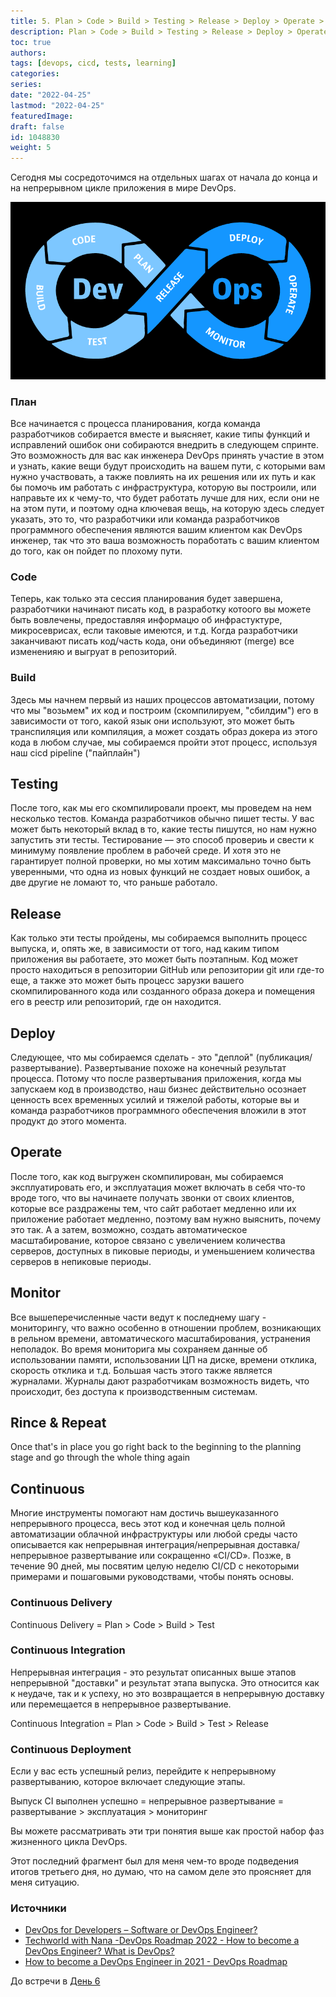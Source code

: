 ```yaml
---
title: 5. Plan > Code > Build > Testing > Release > Deploy > Operate > Monitor
description: Plan > Code > Build > Testing > Release > Deploy > Operate > Monitor
toc: true
authors:
tags: [devops, cicd, tests, learning]
categories:
series:
date: "2022-04-25"
lastmod: "2022-04-25"
featuredImage:
draft: false
id: 1048830
weight: 5
---
```


Сегодня мы сосредоточимся на отдельных шагах от начала до конца и на непрерывном цикле приложения в мире DevOps.

![DevOps](Day5_DevOps8.png)

### План

Все начинается с процесса планирования, когда команда разработчиков собирается вместе и выясняет, какие типы функций и исправлений ошибок они собираются внедрить в следующем спринте. Это возможность для вас как инженера DevOps принять участие в этом и узнать, какие вещи будут происходить на вашем пути, с которыми вам нужно участвовать, а также повлиять на их решения или их путь и как бы помочь им работать с инфраструктура, которую вы построили, или направьте их к чему-то, что будет работать лучше для них, если они не на этом пути, и поэтому одна ключевая вещь, на которую здесь следует указать, это то, что разработчики или команда разработчиков программного обеспечения являются вашим клиентом как DevOps инженер, так что это ваша возможность поработать с вашим клиентом до того, как он пойдет по плохому пути.

### Code

Теперь, как только эта сессия планирования будет завершена, разработчики начинают писать код, в разработку котоого вы можете быть вовлечены, предоставляя информацю об инфрастуктуре, микросеврисах, если таковые имеются, и т.д.
Когда разработчики заканчивают писать код/часть кода, они объединяют (merge) все измененияю и выгруат в репозиторий.

### Build

Здесь мы начнем первый из наших процессов автоматизации, потому что мы "возьмем" их код и построим (скомпилируем, "сбилдим") его в зависимости от того, какой язык они используют, это может быть транспиляция или компиляция, а может создать образ докера из этого кода в любом случае, мы собираемся пройти этот процесс, используя наш cicd pipeline ("пайплайн")

## Testing

После того, как мы его скомпилировали проект, мы проведем на нем несколько тестов. Команда разработчиков обычно пишет тесты. У вас может быть некоторый вклад в то, какие тесты пишутся, но нам нужно запустить эти тесты. Тестирование — это способ провериь и свести к минимуму появление проблем в рабочей среде. И хотя это не гарантирует полной проверки, но мы хотим максимально точно быть уверенными, что одна из новых функций не создает новых ошибок, а две другие не ломают то, что раньше работало.

## Release

Как только эти тесты пройдены, мы собираемся выполнить процесс выпуска, и, опять же, в зависимости от того, над каким типом приложения вы работаете, это может быть поэтапным. Код может просто находиться в репозитории GitHub или репозитории git или где-то еще, а также это может быть процесс зарузки вашего скомпилированного кода или созданного образа докера и помещения его в реестр или репозиторий, где он находится.

## Deploy

Следующее, что мы собираемся сделать - это "деплой" (публикация/развертывание). Развертывание похоже на конечный результат процесса. Потому что после развертывания приложения, когда мы запускаем код в производство, наш бизнес действительно осознает ценность всех временных усилий и тяжелой работы, которые вы и команда разработчиков программного обеспечения вложили в этот продукт до этого момента.

## Operate

После того, как код выгружен  скомпилирован, мы собираемся эксплуатировать его, и эксплуатация может включать в себя что-то вроде того, что вы начинаете получать звонки от своих клиентов, которые все раздражены тем, что сайт работает медленно или их приложение работает медленно, поэтому вам нужно выяснить, почему это так.
А а затем, возможно, создать автоматическое масштабирование, которое связано с увеличением количества серверов, доступных в пиковые периоды, и уменьшением количества серверов в непиковые периоды.

## Monitor

Все вышеперечисленные части ведут к последнему шагу - мониторингу, что важно особенно в отношении проблем, возникающих в рельном времени, автоматического масштабирования, устранения неполадок.
Во время мониторига мы сохраняем данные об использовании памяти, использовании ЦП на диске, времени отклика, скорость отклика и т.д. Большая часть этого также является журналами. Журналы дают разработчикам возможность видеть, что происходит, без доступа к производственным системам.

## Rince & Repeat

Once that's in place you go right back to the beginning to the planning stage and go through the whole thing again

## Continuous

Многие инструменты помогают нам достичь вышеуказанного непрерывного процесса, весь этот код и конечная цель полной автоматизации облачной инфраструктуры или любой среды часто описывается как непрерывная интеграция/непрерывная доставка/непрерывное развертывание или сокращенно «CI/CD». Позже, в течение 90 дней, мы посвятим целую неделю CI/CD с некоторыми примерами и пошаговыми руководствами, чтобы понять основы.

### Continuous Delivery

Continuous Delivery = Plan > Code > Build > Test 

### Continuous Integration

Непрерывная интеграция - это результат описанных выше этапов непрерывной "доставки" и результат этапа выпуска. Это относится как к неудаче, так и к успеху, но это возвращается в непрерывную доставку или перемещается в непрерывное развертывание.

Continuous Integration = Plan > Code > Build > Test > Release 

### Continuous Deployment 

Если у вас есть успешный релиз, перейдите к непрерывному развертыванию, которое включает следующие этапы.

Выпуск CI выполнен успешно = непрерывное развертывание = развертывание > эксплуатация > мониторинг

Вы можете рассматривать эти три понятия выше как простой набор фаз жизненного цикла DevOps.

Этот последний фрагмент был для меня чем-то вроде подведения итогов третьего дня, но думаю, что на самом деле это проясняет для меня ситуацию.


### Источники

- [DevOps for Developers – Software or DevOps Engineer?](https://www.youtube.com/watch?v=a0-uE3rOyeU)
- [Techworld with Nana -DevOps Roadmap 2022 - How to become a DevOps Engineer? What is DevOps? ](https://www.youtube.com/watch?v=9pZ2xmsSDdo&t=125s)
- [How to become a DevOps Engineer in 2021 - DevOps Roadmap](https://www.youtube.com/watch?v=5pxbp6FyTfk)

До встречи в [День 6](../day06)
